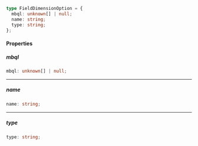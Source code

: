 ```ts
type FieldDimensionOption = {
  mbql: unknown[] | null;
  name: string;
  type: string;
};
```

#### Properties

##### mbql

```ts
mbql: unknown[] | null;
```

***

##### name

```ts
name: string;
```

***

##### type

```ts
type: string;
```
